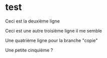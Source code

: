 # test
Ceci est la deuxième ligne

Ceci est une autre troisième ligne il me semble

Une quatrième ligne pour la branche "copie"

Une petite cinquième ?